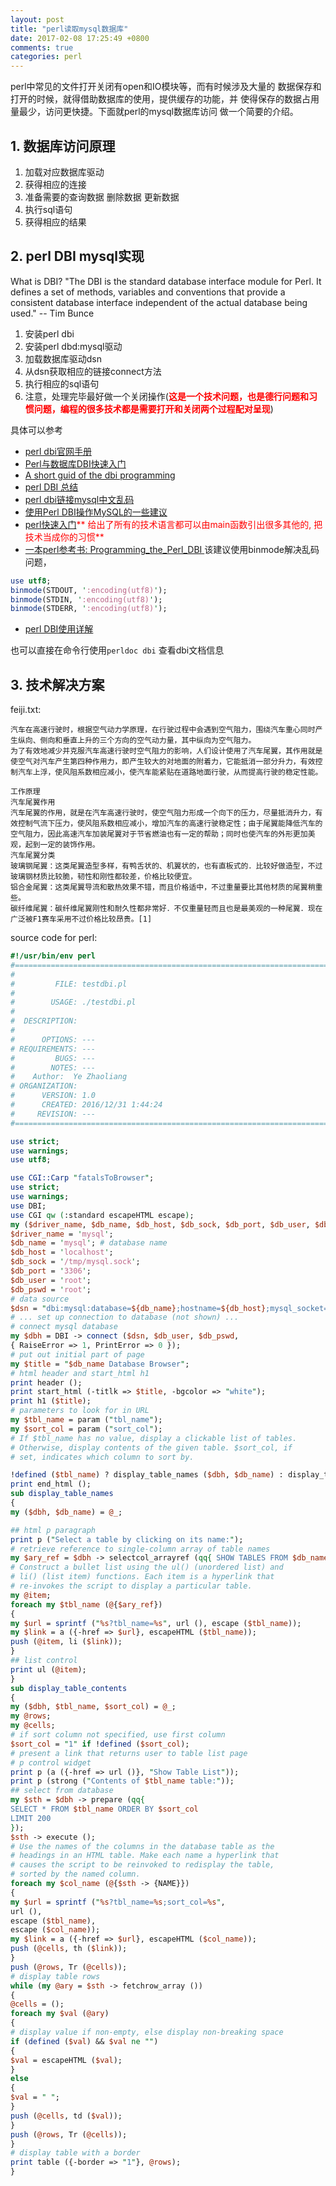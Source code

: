 ```yaml
---
layout: post
title: "perl读取mysql数据库"
date: 2017-02-08 17:25:49 +0800
comments: true
categories: perl
---
```


perl中常见的文件打开关闭有open和IO模块等，而有时候涉及大量的
数据保存和打开的时候，就得借助数据库的使用，提供缓存的功能，并
使得保存的数据占用量最少，访问更快捷。下面就perl的mysql数据库访问
做一个简要的介绍。
<!--more-->

<h2 id="perldbi">1. 数据库访问原理</h2>

1. 加载对应数据库驱动
2. 获得相应的连接
3. 准备需要的查询数据 删除数据 更新数据
4. 执行sql语句
5. 获得相应的结果

<h2 id="perldbi">2. perl DBI mysql实现</h2>

What is DBI?
    "The DBI is the standard database interface module for Perl. 
    It defines a set of methods, variables and conventions that provide a 
    consistent database interface independent of the actual database being used."
    -- Tim Bunce

1. 安装perl dbi
2. 安装perl dbd:mysql驱动
3. 加载数据库驱动dsn
4. 从dsn获取相应的链接connect方法
5. 执行相应的sql语句
6. 注意，处理完毕最好做一个关闭操作(<font color="red">**这是一个技术问题，也是德行问题和习惯问题，编程的很多技术都是需要打开和关闭两个过程配对呈现**</font>)

具体可以参考

+ [perl dbi官网手册][3]
+ [Perl与数据库DBI快速入门][7]
+ [A short guid of the dbi programming][6]
+ [perl DBI 总结][1]
+ [perl dbi链接mysql中文乱码][2]
+ [使用Perl DBI操作MySQL的一些建议][4]
+ [perl快速入门][8]<font color="red">** 给出了所有的技术语言都可以由main函数引出很多其他的, 把技术当成你的习惯**</font>
+ [一本perl参考书: Programming_the_Perl_DBI ][9]
该建议使用binmode解决乱码问题，
``` perl
use utf8;
binmode(STDOUT, ':encoding(utf8)');
binmode(STDIN, ':encoding(utf8)');
binmode(STDERR, ':encoding(utf8)');
```
+ [perl DBI使用详解][5]

也可以直接在命令行使用`perldoc dbi` 查看dbi文档信息

<h2 id="perltest"> 3. 技术解决方案</h2>

feiji.txt:

```
汽车在高速行驶时，根据空气动力学原理，在行驶过程中会遇到空气阻力，围绕汽车重心同时产生纵向、侧向和垂直上升的三个方向的空气动力量，其中纵向为空气阻力。
为了有效地减少并克服汽车高速行驶时空气阻力的影响，人们设计使用了汽车尾翼，其作用就是使空气对汽车产生第四种作用力，即产生较大的对地面的附着力，它能抵消一部分升力，有效控制汽车上浮，使风阻系数相应减小，使汽车能紧贴在道路地面行驶，从而提高行驶的稳定性能。

工作原理
汽车尾翼作用
汽车尾翼的作用，就是在汽车高速行驶时，使空气阻力形成一个向下的压力，尽量抵消升力，有效控制气流下压力，使风阻系数相应减小，增加汽车的高速行驶稳定性；由于尾翼能降低汽车的空气阻力，因此高速汽车加装尾翼对于节省燃油也有一定的帮助；同时也使汽车的外形更加美观，起到一定的装饰作用。
汽车尾翼分类
玻璃钢尾翼：这类尾翼造型多样，有鸭舌状的、机翼状的，也有直板式的．比较好做造型，不过玻璃钢材质比较脆，韧性和刚性都较差，价格比较便宜。
铝合金尾翼：这类尾翼导流和散热效果不错，而且价格适中，不过重量要比其他材质的尾翼稍重些。
碳纤维尾翼：碳纤维尾翼刚性和耐久性都非常好．不仅重量轻而且也是最美观的一种尾翼．现在广泛被F1赛车采用不过价格比较昂贵。[1] 

```

source code for perl:

``` perl
#!/usr/bin/env perl 
#===============================================================================
#
#         FILE: testdbi.pl
#
#        USAGE: ./testdbi.pl  
#
#  DESCRIPTION: 
#
#      OPTIONS: ---
# REQUIREMENTS: ---
#         BUGS: ---
#        NOTES: ---
#    Author:  Ye Zhaoliang
# ORGANIZATION: 
#      VERSION: 1.0
#      CREATED: 2016/12/31 1:44:24
#     REVISION: ---
#===============================================================================

use strict;
use warnings;
use utf8;

use CGI::Carp "fatalsToBrowser";
use strict;
use warnings;
use DBI;
use CGI qw (:standard escapeHTML escape);
my ($driver_name, $db_name, $db_host, $db_sock, $db_port, $db_user, $db_pswd, $dsn);
$driver_name = 'mysql';
$db_name = 'mysql'; # database name
$db_host = 'localhost';
$db_sock = '/tmp/mysql.sock';
$db_port = '3306';
$db_user = 'root';
$db_pswd = 'root';
# data source
$dsn = "dbi:mysql:database=${db_name};hostname=${db_host};mysql_socket=${db_sock};port=${db_port}";
# ... set up connection to database (not shown) ...
# connect mysql database
my $dbh = DBI -> connect ($dsn, $db_user, $db_pswd,
{ RaiseError => 1, PrintError => 0 });
# put out initial part of page
my $title = "$db_name Database Browser";
# html header and start_html h1
print header ();
print start_html (-titlk => $title, -bgcolor => "white");
print h1 ($title);
# parameters to look for in URL
my $tbl_name = param ("tbl_name");
my $sort_col = param ("sort_col");
# If $tbl_name has no value, display a clickable list of tables.
# Otherwise, display contents of the given table. $sort_col, if
# set, indicates which column to sort by.

!defined ($tbl_name) ? display_table_names ($dbh, $db_name) : display_table_contents ($dbh, $tbl_name, $sort_col);
print end_html ();
sub display_table_names
{
my ($dbh, $db_name) = @_;

## html p paragraph
print p ("Select a table by clicking on its name:");
# retrieve reference to single-column array of table names
my $ary_ref = $dbh -> selectcol_arrayref (qq{ SHOW TABLES FROM $db_name });
# Construct a bullet list using the ul() (unordered list) and
# li() (list item) functions. Each item is a hyperlink that
# re-invokes the script to display a particular table.
my @item;
foreach my $tbl_name (@{$ary_ref})
{
my $url = sprintf ("%s?tbl_name=%s", url (), escape ($tbl_name));
my $link = a ({-href => $url}, escapeHTML ($tbl_name));
push (@item, li ($link));
}
## list control
print ul (@item);
}
sub display_table_contents
{
my ($dbh, $tbl_name, $sort_col) = @_;
my @rows;
my @cells;
# if sort column not specified, use first column
$sort_col = "1" if !defined ($sort_col);
# present a link that returns user to table list page
# p control widget
print p (a ({-href => url ()}, "Show Table List"));
print p (strong ("Contents of $tbl_name table:"));
## select from database
my $sth = $dbh -> prepare (qq{
SELECT * FROM $tbl_name ORDER BY $sort_col
LIMIT 200
});
$sth -> execute ();
# Use the names of the columns in the database table as the
# headings in an HTML table. Make each name a hyperlink that
# causes the script to be reinvoked to redisplay the table,
# sorted by the named column.
foreach my $col_name (@{$sth -> {NAME}})
{
my $url = sprintf ("%s?tbl_name=%s;sort_col=%s",
url (),
escape ($tbl_name),
escape ($col_name));
my $link = a ({-href => $url}, escapeHTML ($col_name));
push (@cells, th ($link));
}
push (@rows, Tr (@cells));
# display table rows
while (my @ary = $sth -> fetchrow_array ())
{
@cells = ();
foreach my $val (@ary)
{
# display value if non-empty, else display non-breaking space
if (defined ($val) && $val ne "")
{
$val = escapeHTML ($val);
}
else
{
$val = " ";
}
push (@cells, td ($val));
}
push (@rows, Tr (@cells));
}
# display table with a border
print table ({-border => "1"}, @rows);
}

```

[1]: http://www.cnblogs.com/homezzm/archive/2011/07/22/2113618.html
[2]: http://blog.sina.com.cn/s/blog_54dd80920102v8f5.html 
[3]:http://dbi.perl.org/ 
[4]:http://www.jb51.net/article/65791.htm 
[5]:http://blog.csdn.net/zzq900503/article/details/14454963 
[6]:http://www.perl.com/pub/1999/10/DBI.html 
[7]:http://log4think.com/perl_and_dbi/ 
[8]:http://log4think.com/perl_fast_tutorial/ 
[9]:http://vdisk.weibo.com/s/ah8r1yUxop3dO 
